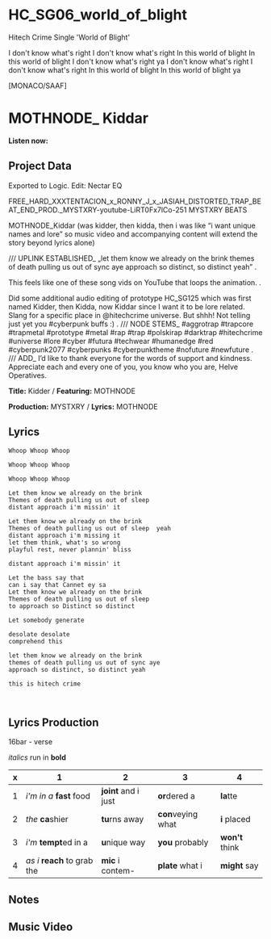 # HC_SG06_world_of_blight
Hitech Crime Single 'World of Blight'

I don't know what's right
I don't know what's right
In this world of blight 
In this world of blight 
I don't know what's right ya
I don't know what's right
I don't know what's right
In this world of blight 
In this world of blight ya

[MONACO/SAAF]

# MOTHNODE_ Kiddar

**Listen now:**

## Project Data

Exported to Logic. Edit: Nectar EQ

FREE_HARD_XXXTENTACION_x_RONNY_J_x_JASIAH_DISTORTED_TRAP_BEAT_END_PROD._MYSTXRY-youtube-LiRT0Fx7lCo-251
MYSTXRY BEATS

MOTHNODE_Kiddar (was kidder, then kidda, then i was like “i want unique names and lore” so music video and accompanying content will extend the story beyond lyrics alone)

/// UPLINK ESTABLISHED_
„let them know we already on the brink
themes of death pulling us out of sync aye
approach so distinct, so distinct yeah” .

This feels like one of these song vids on YouTube that loops the animation. .

Did some additional audio editing of prototype HC_SG125 which was first named Kidder, then Kidda, now Kiddar since I want it to be lore related. Slang for a specific place in @hitechcrime universe. But shhh! Not telling just yet you #cyberpunk buffs :) . /// NODE STEMS_
#aggrotrap #trapcore #trapmetal #prototype #metal #rap #trap #polskirap #darktrap #hitechcrime #universe #lore #cyber #futura #techwear #humanedge #red #cyberpunk2077 #cyberpunks #cyberpunktheme #nofuture #newfuture . /// ADD_
I’d like to thank everyone for the words of support and kindness. Appreciate each and every one of you, you know who you are, Helve Operatives.

**Title:** Kidder / **Featuring:** MOTHNODE

**Production:** MYSTXRY / **Lyrics:** MOTHNODE

## Lyrics

```
Whoop Whoop Whoop

Whoop Whoop Whoop

Whoop Whoop Whoop

Let them know we already on the brink
Themes of death pulling us out of sleep 
distant approach i'm missin' it

Let them know we already on the brink
Themes of death pulling us out of sleep  yeah
distant approach i'm missing it
let them think, what's so wrong
playful rest, never plannin' bliss

distant approach i'm missin' it

Let the bass say that
can i say that Cannet ey sa
Let them know we already on the brink
Themes of death pulling us out of sleep 
to approach so Distinct so distinct

Let somebody generate

desolate desolate 
comprehend this

let them know we already on the brink
themes of death pulling us out of sync aye
approach so distinct, so distinct yeah

this is hitech crime



```

## Lyrics Production

16bar - verse

*italics* run in
**bold**

| x | 1 | 2 | 3 | 4 |
|---|---|---|---|---|
| 1 | *i'm in a* **fast** food | **joint** and i just  | **or**dered a  | **la**tte  |
| 2 | *the* **ca**shier | **tu**rns away  |  **con**veying what |  **i** placed |
| 3 | *i'm* **tempt**ed in a | **u**nique way  |  **you** probably |  **won't** think |
| 4 | *as i* **reach** to grab the |  **mic** i contem-  | **plate** what i | **might** say |

## Notes

## Music Video

